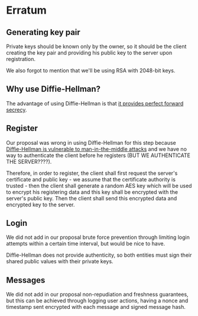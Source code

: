 # Erratum

## Generating key pair

Private keys should be known only by the owner, so it should be the client creating the key pair and providing his public key to the server upon registration.

We also forgot to mention that we'll be using RSA with 2048-bit keys.

## Why use Diffie-Hellman?

The advantage of using Diffie-Hellman is that [it provides perfect forward secrecy](https://crypto.stackexchange.com/questions/66202/what-is-perfect-forward-secrecy).

## Register

Our proposal was wrong in using Diffie-Hellman for this step because [Diffie-Hellman is vulnerable to man-in-the-middle attacks](https://stackoverflow.com/questions/10471009/how-does-the-man-in-the-middle-attack-work-in-diffie-hellman) and we have no way to authenticate the client before he registers (BUT WE AUTHENTICATE THE SERVER????).

Therefore, in order to register, the client shall first request the server's certificate and public key - we assume that the certificate authority is trusted - then the client shall generate a random AES key which will be used to encrypt his registering data and this key shall be encrypted with the server's public key. Then the client shall send this encrypted data and encrypted key to the server.

## Login

We did not add in our proposal brute force prevention through limiting login attempts within a certain time interval, but would be nice to have.

Diffie-Hellman does not provide authenticity, so both entities must sign their shared public values with their private keys.

## Messages

We did not add in our proposal non-repudiation and freshness guarantees, but this can be achieved through logging user actions, having a nonce and timestamp sent encrypted with each message and signed message hash.